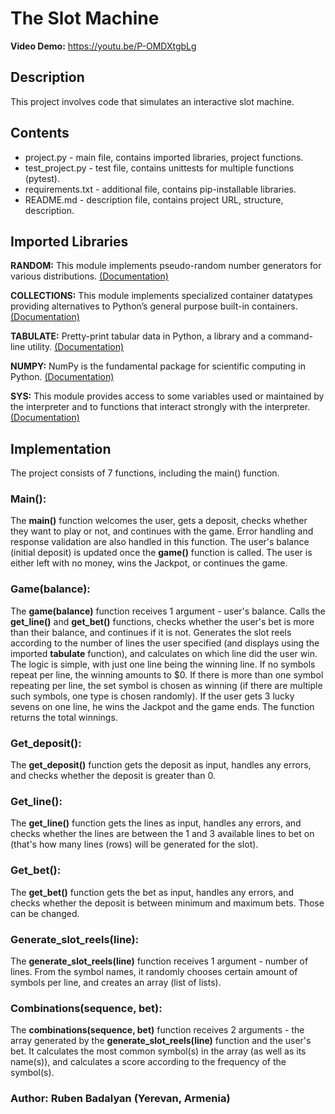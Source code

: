 # The Slot Machine
**Video Demo:**  https://youtu.be/P-OMDXtgbLg
## Description
This project involves code that simulates an interactive slot machine.
## Contents
+ project.py - main file, contains imported libraries, project functions.
+ test_project.py - test file, contains unittests for multiple functions (pytest).
+ requirements.txt - additional file, contains pip-installable libraries.
+ README.md - description file, contains project URL, structure, description.
## Imported Libraries
**RANDOM:** This module implements pseudo-random number generators for various distributions. [(Documentation)](https://docs.python.org/3/library/random.html)

**COLLECTIONS:** This module implements specialized container datatypes providing alternatives to Python’s general purpose built-in containers. [(Documentation)](https://docs.python.org/3/library/collections.html)

**TABULATE:** Pretty-print tabular data in Python, a library and a command-line utility. [(Documentation)](https://pypi.org/project/tabulate/)

**NUMPY:** NumPy is the fundamental package for scientific computing in Python. [(Documentation)](https://numpy.org/doc/1.24/user/basics.html)

**SYS:** This module provides access to some variables used or maintained by the interpreter and to functions that interact strongly with the interpreter. [(Documentation)](https://docs.python.org/3/library/sys.html)
## Implementation
The project consists of 7 functions, including the main() function.
### Main():

The **main()** function welcomes the user, gets a deposit, checks whether they want to play or not, and continues with the game. Error handling and response validation are also handled in this function. The user's balance (initial deposit) is updated once the **game()** function is called. The user is either left with no money, wins the Jackpot, or continues the game.

### Game(balance):

The **game(balance)** function receives 1 argument - user's balance. Calls the **get_line()** and **get_bet()** functions, checks whether the user's bet is more than their balance, and continues if it is not. Generates the slot reels according to the number of lines the user specified (and displays using the imported **tabulate** function), and calculates on which line did the user win. The logic is simple, with just one line being the winning line. If no symbols repeat per line, the winning amounts to $0. If there is more than one symbol repeating per line, the set symbol is chosen as winning (if there are multiple such symbols, one type is chosen randomly). If the user gets 3 lucky sevens on one line, he wins the Jackpot and the game ends. The function returns the total winnings.

### Get_deposit():

The **get_deposit()** function gets the deposit as input, handles any errors, and checks whether the deposit is greater than 0.

### Get_line():

The **get_line()** function gets the lines as input, handles any errors, and checks whether the lines are between the 1 and 3 available lines to bet on (that's how many lines (rows) will be generated for the slot).

### Get_bet():

The **get_bet()** function gets the bet as input, handles any errors, and checks whether the deposit is between minimum and maximum bets. Those can be changed.

### Generate_slot_reels(line):

The **generate_slot_reels(line)** function receives 1 argument - number of lines. From the symbol names, it randomly chooses certain amount of symbols per line, and creates an array (list of lists).

### Combinations(sequence, bet):

The **combinations(sequence, bet)** function receives 2 arguments - the array generated by the **generate_slot_reels(line)** function and the user's bet. It calculates the most common symbol(s) in the array (as well as its name(s)), and calculates a score according to the frequency of the symbol(s).

### **Author: Ruben Badalyan (Yerevan, Armenia)**